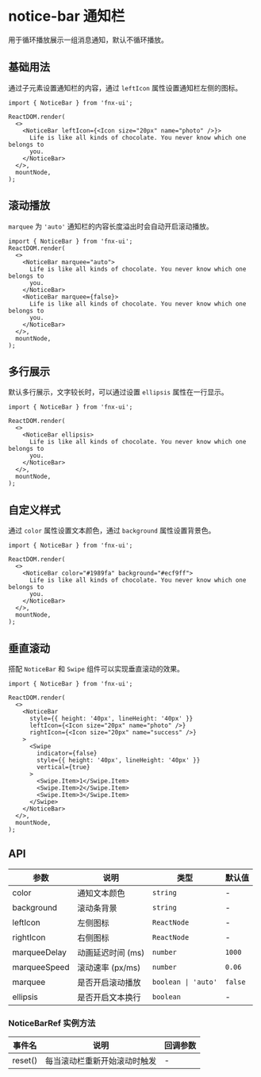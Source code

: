 # notice-bar 通知栏

用于循环播放展示一组消息通知，默认不循环播放。

## 基础用法

通过子元素设置通知栏的内容，通过 `leftIcon` 属性设置通知栏左侧的图标。

```tsx
import { NoticeBar } from 'fnx-ui';

ReactDOM.render(
  <>
    <NoticeBar leftIcon={<Icon size="20px" name="photo" />}>
      Life is like all kinds of chocolate. You never know which one belongs to
      you.
    </NoticeBar>
  </>,
  mountNode,
);
```

## 滚动播放

`marquee` 为 `'auto'` 通知栏的内容长度溢出时会自动开启滚动播放。

```tsx
import { NoticeBar } from 'fnx-ui';
ReactDOM.render(
  <>
    <NoticeBar marquee="auto">
      Life is like all kinds of chocolate. You never know which one belongs to
      you.
    </NoticeBar>
    <NoticeBar marquee={false}>
      Life is like all kinds of chocolate. You never know which one belongs to
      you.
    </NoticeBar>
  </>,
  mountNode,
);
```

## 多行展示

默认多行展示，文字较长时，可以通过设置 `ellipsis` 属性在一行显示。

```tsx
import { NoticeBar } from 'fnx-ui';

ReactDOM.render(
  <>
    <NoticeBar ellipsis>
      Life is like all kinds of chocolate. You never know which one belongs to
      you.
    </NoticeBar>
  </>,
  mountNode,
);
```

## 自定义样式

通过 `color` 属性设置文本颜色，通过 `background` 属性设置背景色。

```tsx
import { NoticeBar } from 'fnx-ui';

ReactDOM.render(
  <>
    <NoticeBar color="#1989fa" background="#ecf9ff">
      Life is like all kinds of chocolate. You never know which one belongs to
      you.
    </NoticeBar>
  </>,
  mountNode,
);
```

## 垂直滚动

搭配 `NoticeBar` 和 `Swipe` 组件可以实现垂直滚动的效果。

```tsx
import { NoticeBar } from 'fnx-ui';

ReactDOM.render(
  <>
    <NoticeBar
      style={{ height: '40px', lineHeight: '40px' }}
      leftIcon={<Icon size="20px" name="photo" />}
      rightIcon={<Icon size="20px" name="success" />}
    >
      <Swipe
        indicator={false}
        style={{ height: '40px', lineHeight: '40px' }}
        vertical={true}
      >
        <Swipe.Item>1</Swipe.Item>
        <Swipe.Item>2</Swipe.Item>
        <Swipe.Item>3</Swipe.Item>
      </Swipe>
    </NoticeBar>
  </>,
  mountNode,
);
```

## API

| 参数         | 说明              | 类型                | 默认值  |
| ------------ | ----------------- | ------------------- | ------- |
| color        | 通知文本颜色      | `string`            | -       |
| background   | 滚动条背景        | `string`            | -       |
| leftIcon     | 左侧图标          | `ReactNode`         | -       |
| rightIcon    | 右侧图标          | `ReactNode`         | -       |
| marqueeDelay | 动画延迟时间 (ms) | `number`            | `1000`  |
| marqueeSpeed | 滚动速率 (px/ms)  | `number`            | `0.06`  |
| marquee      | 是否开启滚动播放  | `boolean \| 'auto'` | `false` |
| ellipsis     | 是否开启文本换行  | `boolean`           | -       |

### NoticeBarRef 实例方法

| 事件名  | 说明                         | 回调参数 |
| ------- | ---------------------------- | -------- |
| reset() | 每当滚动栏重新开始滚动时触发 | -        |
